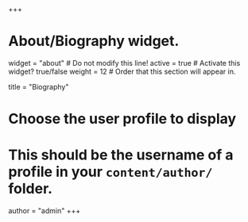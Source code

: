 +++
# About/Biography widget.
widget = "about"  # Do not modify this line!
active = true  # Activate this widget? true/false
weight = 12  # Order that this section will appear in.

title = "Biography"

# Choose the user profile to display
# This should be the username of a profile in your `content/author/` folder.
author = "admin"
+++
